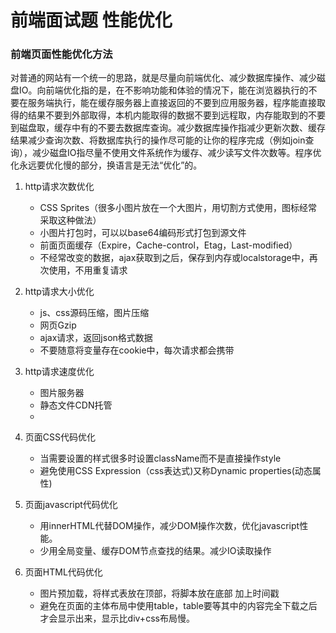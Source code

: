 # 前端面试题 性能优化

### 前端页面性能优化方法

对普通的网站有一个统一的思路，就是尽量向前端优化、减少数据库操作、减少磁盘IO。向前端优化指的是，在不影响功能和体验的情况下，能在浏览器执行的不要在服务端执行，能在缓存服务器上直接返回的不要到应用服务器，程序能直接取得的结果不要到外部取得，本机内能取得的数据不要到远程取，内存能取到的不要到磁盘取，缓存中有的不要去数据库查询。减少数据库操作指减少更新次数、缓存结果减少查询次数、将数据库执行的操作尽可能的让你的程序完成（例如join查询），减少磁盘IO指尽量不使用文件系统作为缓存、减少读写文件次数等。程序优化永远要优化慢的部分，换语言是无法“优化”的。

1. http请求次数优化
    
    * CSS Sprites（很多小图片放在一个大图片，用切割方式使用，图标经常采取这种做法）
    * 小图片打包时，可以以base64编码形式打包到源文件
    * 前面页面缓存（Expire，Cache-control，Etag，Last-modified）
    * 不经常改变的数据，ajax获取到之后，保存到内存或localstorage中，再次使用，不用重复请求

2. http请求大小优化
    
    * js、css源码压缩，图片压缩
    * 网页Gzip
    * ajax请求，返回json格式数据
    * 不要随意将变量存在cookie中，每次请求都会携带

2. http请求速度优化
    
    * 图片服务器
    * 静态文件CDN托管
    * 

3. 页面CSS代码优化
    
    * 当需要设置的样式很多时设置className而不是直接操作style
    * 避免使用CSS Expression（css表达式)又称Dynamic properties(动态属性)

4. 页面javascript代码优化

    * 用innerHTML代替DOM操作，减少DOM操作次数，优化javascript性能。
    * 少用全局变量、缓存DOM节点查找的结果。减少IO读取操作

5. 页面HTML代码优化

    * 图片预加载，将样式表放在顶部，将脚本放在底部  加上时间戳
    * 避免在页面的主体布局中使用table，table要等其中的内容完全下载之后才会显示出来，显示比div+css布局慢。
